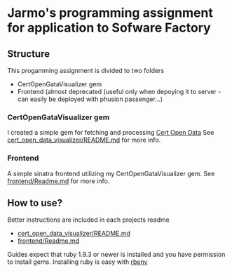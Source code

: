 # Jarmo's programming assignment for application to Sofware Factory

## Structure
This progamming assignment is divided to two folders
* CertOpenGataVisualizer gem
* Frontend (almost deprecated (useful only when depoying it to server - can easily be deployed with phusion passenger...)

### CertOpenGataVisualizer gem
I created a simple gem for fetching and processing [Cert Open Data](https://www.cert.fi/en/reports/statistics/opendata.html)
See [cert_open_data_visualizer/README.md](cert_open_data_visualizer/README.md) for more info.

### Frontend
A simple sinatra frontend utilizing my CertOpenGataVisualizer gem.
See [frontend/Readme.md](frontend/Readme.md) for more info.

## How to use?

Better instructions are included in each projects readme
* [cert_open_data_visualizer/README.md](cert_open_data_visualizer/README.md)
* [frontend/Readme.md](frontend/Readme.md)

Guides expect that ruby 1.9.3 or newer is installed and you have permission to install gems.
Installing ruby is easy with [rbenv](https://github.com/sstephenson/rbenv)
